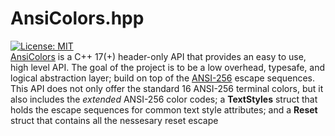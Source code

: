 # AnsiColors.hpp
[![License: MIT](https://img.shields.io/badge/license-MIT-blue.svg)](LICENSE) <br> 
[AnsiColors](https://github.com/thomas-olijnsma/AnsiColors) is a C++ 17(+) header-only API that provides an easy to use, high level API. The goal of the project is to be a low overhead, typesafe, and logical abstraction layer; build on top of the [ANSI-256](https://en.wikipedia.org/wiki/ANSI_escape_code) escape sequences. <br>
This API does not only offer the standard 16 ANSI-256 terminal colors, but it also includes the *extended* ANSI-256 color codes; a **TextStyles** struct that holds the escape sequences for common text style attributes; and a **Reset** struct that contains all the nessesary reset escape      


